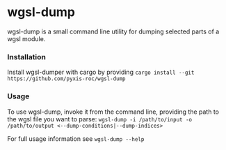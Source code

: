 <!--
SPDX-FileCopyrightText: 2024 University of Rochester

SPDX-License-Identifier: CC-BY-SA-4.0
-->

# wgsl-dump

wgsl-dump is a small command line utility for dumping selected parts of a wgsl module.

### Installation

Install wgsl-dumper with cargo by providing 
`cargo install --git https://github.com/pyxis-roc/wgsl-dump`

### Usage

To use wgsl-dump, invoke it from the command line, providing the path to the wgsl file you want to parse:
``wgsl-dump -i /path/to/input -o /path/to/output <--dump-conditions|--dump-indices>``

For full usage information see ``wgsl-dump --help``
